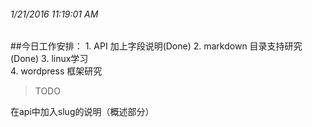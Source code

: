###### 1/21/2016 11:19:01 AM 
##今日工作安排：
          1.  API 加上字段说明(Done)
          2.  markdown  目录支持研究(Done)
          3.  linux学习  
          4.  wordpress 框架研究



 >TODO
 
 在api中加入slug的说明（概述部分）
